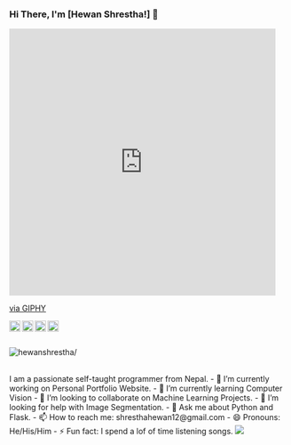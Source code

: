 ### Hi There, I'm [Hewan Shrestha!] 👋

<iframe src="https://giphy.com/embed/2xPPojqe3mraUXS6dk" width="480" height="480" frameBorder="0" class="giphy-embed" allowFullScreen></iframe><p><a href="https://giphy.com/gifs/world-hello-text-2xPPojqe3mraUXS6dk">via GIPHY</a></p>

<a href="https://www.facebook.com/hewanshrestha12/">
  <img align="left" width="20px" src="https://cdn.jsdelivr.net/npm/simple-icons@v3/icons/facebook.svg">
</a>
<a href="https://www.instagram.com/hewan_shrestha/">
  <img align="left" width="20px" src="https://cdn.jsdelivr.net/npm/simple-icons@v3/icons/instagram.svg">
</a>
<a href="https://www.linkedin.com/in/hewanshrestha/">
  <img align="left" width="20px" src="https://cdn.jsdelivr.net/npm/simple-icons@v3/icons/linkedin.svg">
</a>
<a href="https://www.twitter.com/hewanshrestha/">
  <img align="left" width="20px" src="https://cdn.jsdelivr.net/npm/simple-icons@v3/icons/twitter.svg">
</a>

<br>
<br>
<p align="left"> <img src=https://komarev.com/ghpvc/?username=hewanshrestha alt=hewanshrestha/></p>
<br>
I am a passionate self-taught programmer from Nepal.
- 🔭 I’m currently working on Personal Portfolio Website. 
- 🌱 I’m currently learning Computer Vision
- 👯 I’m looking to collaborate on Machine Learning Projects.
- 🤔 I’m looking for help with Image Segmentation.
- 💬 Ask me about Python and Flask.
- 📫 How to reach me: shresthahewan12@gmail.com
- 😄 Pronouns: He/His/Him
- ⚡ Fun fact: I spend a lof of time listening songs.


<img src="https://github-readme-stats.vercel.app/api?username=hewanshrestha&&show_icons=true&title_color=ffffff&icon_color=bb2acf&text_color=daf7dc&bg_color=151515"/>
